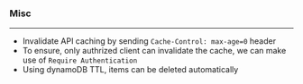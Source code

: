 ### Misc

---

- Invalidate API caching by sending `Cache-Control: max-age=0` header
- To ensure, only authrized client can invalidate the cache, we can make use of `Require Authentication`
- Using dynamoDB TTL, items can be deleted automatically
